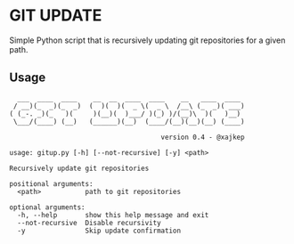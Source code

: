 # GIT UPDATE

Simple Python script that is recursively updating git repositories for a given path.

## Usage

~~~
  ___  ____  ____    __  __  ____  ____    __   ____  ____ 
 / __)(_  _)(_  _)  (  )(  )(  _ \(  _ \  /__\ (_  _)( ___)
( (_-. _)(_   )(     )(__)(  )___/ )(_) )/(__)\  )(   )__) 
 \___/(____) (__)   (______)(__)  (____/(__)(__)(__) (____)

                                      version 0.4 - @xajkep

usage: gitup.py [-h] [--not-recursive] [-y] <path>

Recursively update git repositories

positional arguments:
  <path>           path to git repositories

optional arguments:
  -h, --help       show this help message and exit
  --not-recursive  Disable recursivity
  -y               Skip update confirmation

~~~
